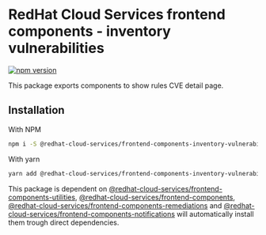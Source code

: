 # RedHat Cloud Services frontend components - inventory vulnerabilities
[![npm version](https://badge.fury.io/js/%40redhat-cloud-services%2Ffrontend-components-inventory-vulnerabilities.svg)](https://badge.fury.io/js/%40redhat-cloud-services%2Ffrontend-components-inventory-vulnerabilities)

This package exports components to show rules CVE detail page.

## Installation
With NPM
```bash
npm i -S @redhat-cloud-services/frontend-components-inventory-vulnerabilities
```

With yarn
```bash
yarn add @redhat-cloud-services/frontend-components-inventory-vulnerabilities
```

This package is dependent on [@redhat-cloud-services/frontend-components-utilities](https://www.npmjs.com/package/@redhat-cloud-services/frontend-components-utilities), [@redhat-cloud-services/frontend-components](https://www.npmjs.com/package/@redhat-cloud-services/frontend-components), [@redhat-cloud-services/frontend-components-remediations](https://www.npmjs.com/package/@redhat-cloud-services/frontend-components-remediations) and [@redhat-cloud-services/frontend-components-notifications](@redhat-cloud-services/frontend-components-notifications) will automatically install them trough direct dependencies.
